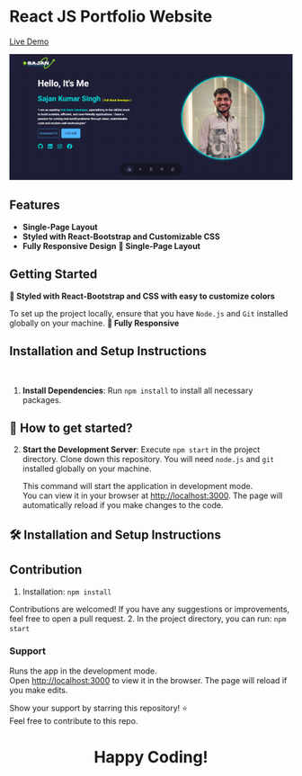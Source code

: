 
# React JS Portfolio Website


[Live Demo](https://react-portfolio-website-kohl.vercel.app/)


![preview](./src/assets/pre.png)




## Features

- **Single-Page Layout**
- **Styled with React-Bootstrap and Customizable CSS**
- **Fully Responsive Design**
**📖 Single-Page Layout**

## Getting Started
**🎨 Styled with React-Bootstrap and CSS with easy to customize colors**

To set up the project locally, ensure that you have `Node.js` and `Git` installed globally on your machine.
**📱 Fully Responsive**

## Installation and Setup Instructions
<br />

1. **Install Dependencies**: Run `npm install` to install all necessary packages.
## 🚀 How to get started?

2. **Start the Development Server**: Execute `npm start` in the project directory.
Clone down this repository. You will need `node.js` and `git` installed globally on your machine.

   This command will start the application in development mode.\
   You can view it in your browser at [http://localhost:3000](http://localhost:3000). The page will automatically reload if you make changes to the code.
## 🛠 Installation and Setup Instructions

## Contribution
1. Installation: `npm install`

Contributions are welcomed! If you have any suggestions or improvements, feel free to open a pull request.
2. In the project directory, you can run: `npm start`

### Support
Runs the app in the development mode.\
Open [http://localhost:3000](http://localhost:3000) to view it in the browser. 
The page will reload if you make edits.

Show your support by starring this repository! ⭐
<br />
Feel free to contribute to this repo.

<h1 align="center"> Happy Coding! </h1>

